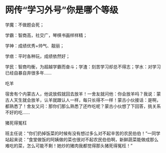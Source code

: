 # 网传“学习外号”你是哪个等级

学魔：不做题会死； 

学霸：智商高，社交广，琴棋书画样样精； 

学神：成绩优秀+帅气、靓丽； 

学痞：平时各种玩，成绩依然好； 

学民：智商均衡，为超越学霸而奋斗；学渣：刻苦学习却总不得志；学水：对学习已经自暴自弃很多年…… 

吃羊 

宿舍有个内蒙古人，他说放假就回去放羊！一舍友就问他：你会放羊吗？我说：蒙古人天生就会放羊，认羊就跟认人一样，每只长得不一样！蒙古小伙接话：是啊，都熟悉了！舍友又问：那你们那么熟悉了还咋吃呢？蒙古小伙想了下回答，挑关系不好的吃…… 

猪死得冤枉 

班主任说：“你们扔掉饭菜的时候有没有想过多么对不起辛苦的农民伯伯！”一同学站起来说：“食堂做饭的阿姨做的菜也很对不起农民伯伯啊，新鲜蔬菜能做成那么难吃的菜，怎么可能不剩！她炒的猪肉我都觉得那头猪死得冤枉！”
